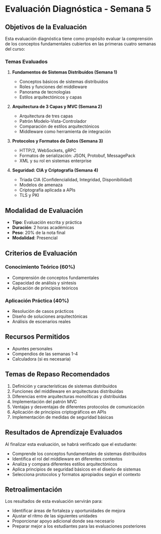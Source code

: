 # Evaluación Diagnóstica - Semana 5

## Objetivos de la Evaluación

Esta evaluación diagnóstica tiene como propósito evaluar la comprensión de los conceptos fundamentales cubiertos en las primeras cuatro semanas del curso:

### Temas Evaluados

1. **Fundamentos de Sistemas Distribuidos (Semana 1)**
   - Conceptos básicos de sistemas distribuidos
   - Roles y funciones del middleware
   - Panorama de tecnologías
   - Estilos arquitectónicos y capas

2. **Arquitectura de 3 Capas y MVC (Semana 2)**
   - Arquitectura de tres capas
   - Patrón Modelo-Vista-Controlador
   - Comparación de estilos arquitectónicos
   - Middleware como herramienta de integración

3. **Protocolos y Formatos de Datos (Semana 3)**
   - HTTP/2, WebSockets, gRPC
   - Formatos de serialización: JSON, Protobuf, MessagePack
   - XML y su rol en sistemas enterprise

4. **Seguridad: CIA y Criptografía (Semana 4)**
   - Triada CIA (Confidencialidad, Integridad, Disponibilidad)
   - Modelos de amenaza
   - Criptografía aplicada a APIs
   - TLS y PKI

## Modalidad de Evaluación

- **Tipo**: Evaluación escrita y práctica
- **Duración**: 2 horas académicas
- **Peso**: 20% de la nota final
- **Modalidad**: Presencial

## Criterios de Evaluación

### Conocimiento Teórico (60%)
- Comprensión de conceptos fundamentales
- Capacidad de análisis y síntesis
- Aplicación de principios teóricos

### Aplicación Práctica (40%)
- Resolución de casos prácticos
- Diseño de soluciones arquitectónicas
- Análisis de escenarios reales

## Recursos Permitidos

- Apuntes personales
- Compendios de las semanas 1-4
- Calculadora (si es necesaria)

## Temas de Repaso Recomendados

1. Definición y características de sistemas distribuidos
2. Funciones del middleware en arquitecturas distribuidas
3. Diferencias entre arquitecturas monolíticas y distribuidas
4. Implementación del patrón MVC
5. Ventajas y desventajas de diferentes protocolos de comunicación
6. Aplicación de principios criptográficos en APIs
7. Implementación de medidas de seguridad básicas

## Resultados de Aprendizaje Evaluados

Al finalizar esta evaluación, se habrá verificado que el estudiante:

- Comprende los conceptos fundamentales de sistemas distribuidos
- Identifica el rol del middleware en diferentes contextos
- Analiza y compara diferentes estilos arquitectónicos
- Aplica principios de seguridad básicos en el diseño de sistemas
- Selecciona protocolos y formatos apropiados según el contexto

## Retroalimentación

Los resultados de esta evaluación servirán para:
- Identificar áreas de fortaleza y oportunidades de mejora
- Ajustar el ritmo de las siguientes unidades
- Proporcionar apoyo adicional donde sea necesario
- Preparar mejor a los estudiantes para las evaluaciones posteriores